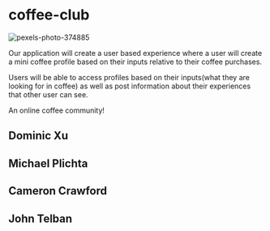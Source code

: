 # coffee-club

![pexels-photo-374885](https://user-images.githubusercontent.com/58678985/76912328-b88b8a80-6870-11ea-846e-6d9b995d07da.jpeg)

Our application will create a user based experience where a user will create a mini coffee profile based on their inputs relative to their coffee purchases.

Users will be able to access profiles based on their inputs(what they are looking for in coffee) as well as post information about their experiences that other user can see.

An online coffee community!



## Dominic Xu
## Michael Plichta
## Cameron Crawford
## John Telban


